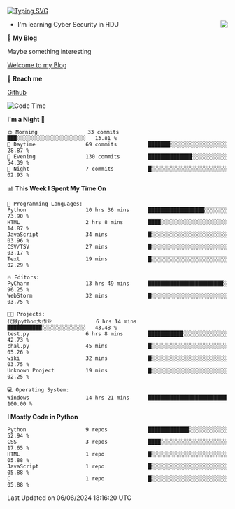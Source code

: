 [![Typing SVG](https://readme-typing-svg.herokuapp.com?font=Fira+Code&pause=1000&random=false&width=450&height=60&lines=Hello+%F0%9F%91%8B%F0%9F%8F%BB;I'm+JBNRZ)](https://git.io/typing-svg)

<a href="#">
  <img align="right" src="https://github-readme-stats.vercel.app/api?username=JBNRZ&show_icons=true&bg_color=15,f2f7fd,E0EAFC" />
</a>

- I'm learning Cyber Security in HDU

 **🌱 My Blog**

Maybe something interesting

[Welcome to my Blog](https://jbnrz.com.cn/)

 **💬 Reach me** 

[Github](https://github.com/JBNRZ)


<!--START_SECTION:waka-->
![Code Time](http://img.shields.io/badge/Code%20Time-526%20hrs%203%20mins-blue)

**I'm a Night 🦉** 

```text
🌞 Morning                33 commits          ███░░░░░░░░░░░░░░░░░░░░░░   13.81 % 
🌆 Daytime                69 commits          ███████░░░░░░░░░░░░░░░░░░   28.87 % 
🌃 Evening                130 commits         ██████████████░░░░░░░░░░░   54.39 % 
🌙 Night                  7 commits           █░░░░░░░░░░░░░░░░░░░░░░░░   02.93 % 
```


📊 **This Week I Spent My Time On** 

```text
💬 Programming Languages: 
Python                   10 hrs 36 mins      ██████████████████░░░░░░░   73.90 % 
HTML                     2 hrs 8 mins        ████░░░░░░░░░░░░░░░░░░░░░   14.87 % 
JavaScript               34 mins             █░░░░░░░░░░░░░░░░░░░░░░░░   03.96 % 
CSV/TSV                  27 mins             █░░░░░░░░░░░░░░░░░░░░░░░░   03.17 % 
Text                     19 mins             █░░░░░░░░░░░░░░░░░░░░░░░░   02.29 % 

🔥 Editors: 
PyCharm                  13 hrs 49 mins      ████████████████████████░   96.25 % 
WebStorm                 32 mins             █░░░░░░░░░░░░░░░░░░░░░░░░   03.75 % 

🐱‍💻 Projects: 
代做python大作业              6 hrs 14 mins       ███████████░░░░░░░░░░░░░░   43.48 % 
test.py                  6 hrs 8 mins        ███████████░░░░░░░░░░░░░░   42.73 % 
chal.py                  45 mins             █░░░░░░░░░░░░░░░░░░░░░░░░   05.26 % 
wiki                     32 mins             █░░░░░░░░░░░░░░░░░░░░░░░░   03.75 % 
Unknown Project          19 mins             █░░░░░░░░░░░░░░░░░░░░░░░░   02.25 % 

💻 Operating System: 
Windows                  14 hrs 21 mins      █████████████████████████   100.00 % 
```

**I Mostly Code in Python** 

```text
Python                   9 repos             █████████████░░░░░░░░░░░░   52.94 % 
CSS                      3 repos             ████░░░░░░░░░░░░░░░░░░░░░   17.65 % 
HTML                     1 repo              █░░░░░░░░░░░░░░░░░░░░░░░░   05.88 % 
JavaScript               1 repo              █░░░░░░░░░░░░░░░░░░░░░░░░   05.88 % 
C                        1 repo              █░░░░░░░░░░░░░░░░░░░░░░░░   05.88 % 
```




 Last Updated on 06/06/2024 18:16:20 UTC
<!--END_SECTION:waka-->

